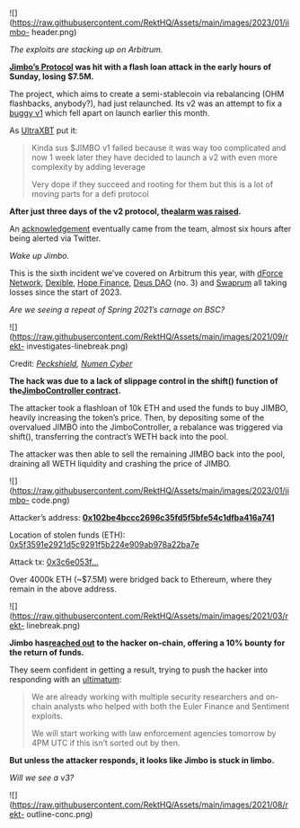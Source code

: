 ![](https://raw.githubusercontent.com/RektHQ/Assets/main/images/2023/01/jimbo-
header.png)

_The exploits are stacking up on Arbitrum._

 **[Jimbo’s Protocol](https://twitter.com/jimbosprotocol) was hit with a flash
loan attack in the early hours of Sunday, losing $7.5M.**

The project, which aims to create a semi-stablecoin via rebalancing (OHM
flashbacks, anybody?), had just relaunched. Its v2 was an attempt to fix a
[buggy v1](https://twitter.com/jimbosprotocol/status/1658853333958787076)
which fell apart on launch earlier this month.

As [UltraXBT](https://twitter.com/UltraXBT/status/1661660684499709952) put it:

> Kinda sus $JIMBO v1 failed because it was way too complicated and now 1 week
> later they have decided to launch a v2 with even more complexity by adding
> leverage
>
> Very dope if they succeed and rooting for them but this is a lot of moving
> parts for a defi protocol

 **After just three days of the v2 protocol, the[alarm was
raised](https://twitter.com/icebergy_/status/1662623826428022799).**

An
[acknowledgement](https://twitter.com/jimbosprotocol/status/1662711995072909312)
eventually came from the team, almost six hours after being alerted via
Twitter.

 _Wake up Jimbo._

This is the sixth incident we’ve covered on Arbitrum this year, with [dForce
Network](https://rekt.news/dforce-network-rekt/),
[Dexible](https://rekt.news/dexible-rekt/), [Hope
Finance](https://rekt.news/hope-finance-rekt/), [Deus
DAO](https://rekt.news/deus-dao-r3kt/) (no. 3) and
[Swaprum](https://rekt.news/swaprum-rekt/) all taking losses since the start
of 2023.

 _Are we seeing a repeat of Spring 2021’s carnage on BSC?_

![](https://raw.githubusercontent.com/RektHQ/Assets/main/images/2021/09/rekt-
investigates-linebreak.png)

Credit:
_[Peckshield](https://twitter.com/peckshield/status/1662650673731624961),
[Numen Cyber](https://twitter.com/numencyber/status/1662748403972071429)_

 **The hack was due to a lack of slippage control in the shift() function of
the[JimboController
contract](https://arbiscan.io/address/0x271944d9D8CA831F7c0dBCb20C4ee482376d6DE7#code).**

The attacker took a flashloan of 10k ETH and used the funds to buy JIMBO,
heavily increasing the token’s price. Then, by depositing some of the
overvalued JIMBO into the JimboController, a rebalance was triggered via
shift(), transferring the contract’s WETH back into the pool.

The attacker was then able to sell the remaining JIMBO back into the pool,
draining all WETH liquidity and crashing the price of JIMBO.

![](https://raw.githubusercontent.com/RektHQ/Assets/main/images/2023/01/jimbo-
code.png)

Attacker’s address:
**[0x102be4bccc2696c35fd5f5bfe54c1dfba416a741](https://arbiscan.io/address/0x102be4bccc2696c35fd5f5bfe54c1dfba416a741)**

Location of stolen funds (ETH):
[0x5f3591e2921d5c9291f5b224e909ab978a22ba7e](https://etherscan.io/address/0x5f3591e2921d5c9291f5b224e909ab978a22ba7e)

Attack tx:
[0x3c6e053f…](https://arbiscan.io/tx/0x3c6e053faecd331883641c1d23c9d9d37d065e4f9c4086e94a3c34bf8702618a)

Over 4000k ETH (~$7.5M) were bridged back to Ethereum, where they remain in
the above address.

![](https://raw.githubusercontent.com/RektHQ/Assets/main/images/2021/03/rekt-
linebreak.png)

 **Jimbo has[reached
out](https://etherscan.io/tx/0xa77e60f93a350588211275c20d6e05b3b134b3e0de9d15f9cbd77c9e8782912b)
to the hacker on-chain, offering a 10% bounty for the return of funds.**

They seem confident in getting a result, trying to push the hacker into
responding with an
[ultimatum](https://twitter.com/jimbosprotocol/status/1662874613548978176):

> We are already working with multiple security researchers and on-chain
> analysts who helped with both the Euler Finance and Sentiment exploits.
>
> We will start working with law enforcement agencies tomorrow by 4PM UTC if
> this isn’t sorted out by then.

 **But unless the attacker responds, it looks like Jimbo is stuck in limbo.**

 _Will we see a v3?_

![](https://raw.githubusercontent.com/RektHQ/Assets/main/images/2021/08/rekt-
outline-conc.png)


